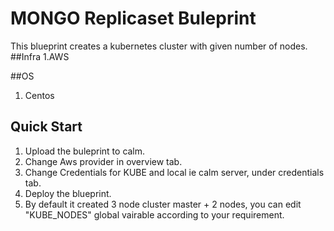 # MONGO Replicaset Buleprint

This blueprint creates a kubernetes cluster with given number of nodes.
##Infra
 1.AWS

##OS
 1. Centos

## Quick Start
 1. Upload the buleprint to calm.
 2. Change Aws provider in overview tab.
 3. Change Credentials for KUBE and local ie calm server, under credentials tab.
 4. Deploy the blueprint.
 5. By default it created 3 node cluster master + 2 nodes, you can edit "KUBE_NODES" global vairable according to your requirement.
